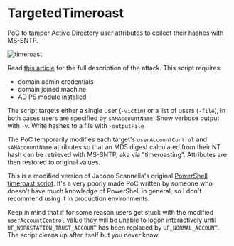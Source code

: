 # TargetedTimeroast
PoC to tamper Active Directory user attributes to collect their hashes with MS-SNTP.

![timeroast](https://github.com/user-attachments/assets/c8b475fa-37fc-41b7-8676-228e75a057f5)

Read [this article](https://medium.com/@offsecdeer) for the full description of the attack. This script requires:
- domain admin credentials
- domain joined machine
- AD PS module installed

The script targets either a single user (`-victim`) or a list of users (`-file`), in both cases users are specified by `sAMAccountName`. Show verbose output with `-v`. Write hashes to a file with `-outputFile`

The PoC temporarily modifies each target's `userAccountControl` and `sAMAccountName` attributes so that an MD5 digest calculated from their NT hash can be retrieved with MS-SNTP, aka via "timeroasting". Attributes are then restored to original values.

This is a modified version of Jacopo Scannella's original [PowerShell timeroast script](https://github.com/SecuraBV/Timeroast/blob/main/timeroast.ps1). It's a very poorly made PoC written by someone who doesn't have much knowledge of PowerShell in general, so I don't recommend using it in production environments.

Keep in mind that if for some reason users get stuck with the modified `userAccountControl` value they will be unable to logon interactively until `UF_WORKSTATION_TRUST_ACCOUNT` has been replaced by `UF_NORMAL_ACCOUNT`. The script cleans up after itself but you never know.
